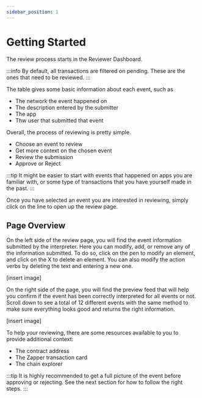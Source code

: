 ```yaml
---
sidebar_position: 1
---
```


# Getting Started

The review process starts in the Reviewer Dashboard. 

:::info
By default, all transactions are filtered on pending. These are the ones that need to be reviewed. 
:::

The table gives some basic information about each event, such as 
- The network the event happened on
- The description entered by the submitter
- The app 
- Thw user that submitted that event

Overall, the process of reviewing is pretty simple. <!-- We will get into more details later -->
- Choose an event to review
- Get more context on the chosen event
- Review the submission
- Approve or Reject

:::tip
It might be easier to start with events that happened on apps you are familiar with, or some type of transactions that you have yourself made in the past.
:::

Once you have selected an event you are interested in reviewing, simply click on the line to open up the review page.

## Page Overview

On the left side of the review page, you will find the event information submitted by the interpreter. Here you can modify, add, or remove any of the information submitted. 
To do so, click on the pen to modify an element, and click on the X to delete an element. You can also modify the action verbs by deleting the text and entering a new one. 

[insert image]

On the right side of the page, you will find the preview feed that will help you confirm if the event has been correctly interpreted for all events or not. Scroll down to see a total of 12 different events with the same method to make sure everything looks good and returns the right information.

[insert image]

To help your reviewing, there are some resources available to you to provide additional context:
- The contract address
- The Zapper transaction card
- The chain explorer

:::tip
It is highly recommended to get a full picture of the event before approving or rejecting. See the next section for how to follow the right steps.
:::
